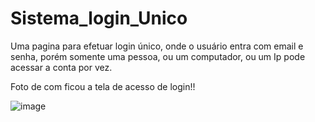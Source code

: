 # Sistema_login_Unico
Uma pagina para efetuar login único, onde o usuário entra com email e senha, porém somente uma pessoa, ou um computador, ou um Ip pode acessar a conta por vez.


Foto de com ficou a tela de acesso de login!!



![image](https://user-images.githubusercontent.com/77867650/192303614-875357f2-76af-4798-b36f-5f67a0fad6b8.png)


